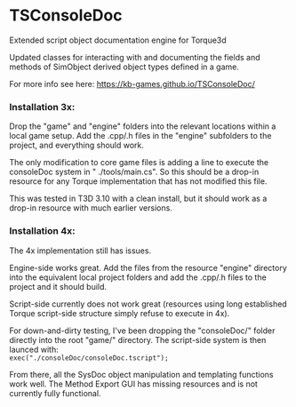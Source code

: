 # TSConsoleDoc
Extended script object documentation engine for Torque3d

Updated classes for interacting with and documenting the fields and methods of SimObject derived object types defined in a game.

For more info see here: https://kb-games.github.io/TSConsoleDoc/

### Installation 3x: 
Drop the "game" and "engine" folders into the relevant locations within a local game setup. Add the .cpp/.h files in the "engine" subfolders to the project, and everything should work. <br>

The only modification to core game files is adding a line to execute the consoleDoc system in " ./tools/main.cs". So this should be a drop-in resource for any Torque implementation that has not modified this file.<br>

This was tested in T3D 3.10 with a clean install, but it should work as a drop-in resource with much earlier versions.<br>

### Installation 4x:
The 4x implementation still has issues. 

Engine-side works great. Add the files from the resource "engine" directory into the equivalent local project folders and add the .cpp/.h files to the project and it should build.<br>

Script-side currently does not work great (resources using long established Torque script-side structure simply refuse to execute in 4x).<br>

For down-and-dirty testing, I've been dropping the "consoleDoc/" folder directly into the root "game/" directory. The script-side system is then launced with:<br>
``` exec("./consoleDoc/consoleDoc.tscript"); ```

From there, all the SysDoc object manipulation and templating functions work well. The Method Export GUI has missing resources and is not currently fully functional.
